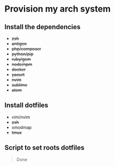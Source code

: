 # Provision my arch system

## Install the dependencies

* ~~zsh~~
* ~~antigen~~
* ~~php/composer~~
* ~~python/pip~~
* ~~ruby/gem~~
* ~~node/npm~~
* ~~docker~~
* ~~yaourt~~ 
* ~~nvim~~
* ~~sublime~~
* ~~atom~~

## Install dotfiles

* vim/nvim
* ~~zsh~~
* xmodmap
* ~~tmux~~

## Script to set roots dotfiles

> Done
